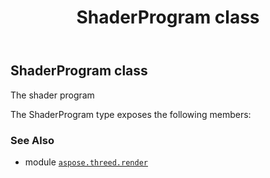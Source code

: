 ﻿---
title: ShaderProgram class
second_title: Aspose.3D for Python via .NET API References
description: 
type: docs
weight: 350
url: /aspose.threed.render/shaderprogram/
is_root: false
---

## ShaderProgram class

The shader program



The ShaderProgram type exposes the following members:


### See Also
* module [`aspose.threed.render`](..)
